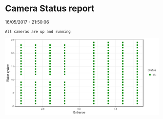 Camera Status report
================
16/05/2017 - 21:50:06

    All cameras are up and running

![](camreport_files/figure-markdown_github/unnamed-chunk-2-1.png)
